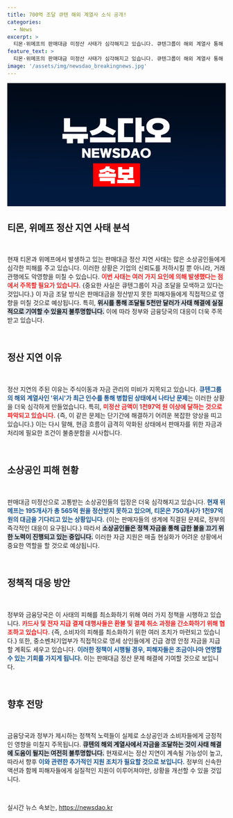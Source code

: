 ```yaml
---
title: 700억 조달 큐텐 해외 계열사 소식 공개!
categories:
  - News
excerpt: >
  티몬·위메프의 판매대금 미정산 사태가 심각해지고 있습니다. 큐텐그룹이 해외 계열사 통해 700억 원 조달 계획을 밝혔지만, 피해 규모는 천문학적입니다. 소비자 환불 문제가 우선 대두되며 정부의 긴급 지원 방안이 예고되고 있습니다. 피해자들의 애타는 기다림이 이어지는 가운데, 진짜 해법은 무엇일까요?
feature_text: >
  티몬·위메프의 판매대금 미정산 사태가 심각해지고 있습니다. 큐텐그룹이 해외 계열사 통해 700억 원 조달 계획을 밝혔지만, 피해 규모는 천문학적입니다. 소비자 환불 문제가 우선 대두되며 정부의 긴급 지원 방안이 예고되고 있습니다. 피해자들의 애타는 기다림이 이어지는 가운데, 진짜 해법은 무엇일까요?
image: '/assets/img/newsdao_breakingnews.jpg'
---
```


<p><img src="/assets/img/newsdao_breakingnews.jpg" alt="flaretime 속보" /></p>

<h2 data-ke-size="size26">티몬, 위메프 정산 지연 사태 분석</h2>

<p data-ke-size="size16">&nbsp;</p>

<p>현재 티몬과 위메프에서 발생하고 있는 판매대금 정산 지연 사태는 많은 소상공인들에게 심각한 피해를 주고 있습니다. 이러한 상황은 기업의 신뢰도를 저하시킬 뿐 아니라, 거래 관행에도 악영향을 미칠 수 있습니다. <b><span style="color: #ee2323;">이번 사태는 여러 가지 요인에 의해 발생했다는 점에서 주목할 필요가 있습니다.</span></b> {중요한 사실은 큐텐그룹이 자금 조달을 모색하고 있다는 것입니다.} 이 자금 조달 방식은 판매대금을 정산받지 못한 피해자들에게 직접적으로 영향을 미칠 것으로 예상됩니다. 특히, <b><span style="background-color: #21538527;">위시를 통해 조달될 5천만 달러가 사태 해결에 실질적으로 기여할 수 있을지 불투명합니다.</span></b> 이에 따라 정부와 금융당국의 대응이 더욱 주목받고 있습니다. </p>

<p data-ke-size="size16">&nbsp;</p>

<h2 data-ke-size="size26">정산 지연 이유</h2>

<p data-ke-size="size16">&nbsp;</p>

<p>정산 지연의 주된 이유는 주식이동과 자금 관리의 미비가 지목되고 있습니다. <b><span style="color: #1a5490;">큐텐그룹의 해외 계열사인 '위시'가 최근 인수를 통해 병합된 상태에서 나타난 문제</span></b>는 이러한 상황을 더욱 심각하게 만들었습니다. 특히, <b><span style="color: #ee2323;">미정산 금액이 1천97억 원 이상에 달하는 것으로 파악되고 있습니다.</span></b> {즉, 이 같은 문제는 단기간에 해결하기 어려운 복잡한 양상을 띠고 있습니다.} 이는 다시 말해, 현금 흐름이 급격히 악화된 상태에서 판매자를 위한 자금과 처리에 필요한 조건이 불충분함을 시사합니다. </p>

<p data-ke-size="size16">&nbsp;</p>

<h2 data-ke-size="size26">소상공인 피해 현황</h2>

<p data-ke-size="size16">&nbsp;</p>

<p>판매대금 미정산으로 고통받는 소상공인들의 입장은 더욱 심각해지고 있습니다. <b><span style="color: #1a5490;">현재 위메프는 195개사가 총 565억 원을 정산받지 못하고 있으며, 티몬은 750개사가 1천97억 원의 대금을 기다리고 있는 상황입니다.</span></b> {이는 판매자들의 생계에 직결된 문제로, 정부의 즉각적인 대응이 요구됩니다.} 따라서 <b><span style="background-color: #21538527;">소상공인들은 정책 자금을 통해 급한 불을 끄기 위한 노력이 진행되고 있는 중입니다.</span></b> 이러한 자금 지원은 매출 현실화가 어려운 상황에서 중요한 역할을 할 것으로 예상됩니다.</p>

<p data-ke-size="size16">&nbsp;</p>

<h2 data-ke-size="size26">정책적 대응 방안</h2>

<p data-ke-size="size16">&nbsp;</p>

<p>정부와 금융당국은 이 사태의 피해를 최소화하기 위해 여러 가지 정책을 시행하고 있습니다. <b><span style="color: #ee2323;">카드사 및 전자 지급 결제 대행사들은 환불 및 결제 취소 과정을 간소화하기 위해 협조하고 있습니다.</span></b> {즉, 소비자의 피해를 최소화하기 위한 여러 조치가 마련되고 있습니다.} 또한, 중소벤처기업부가 직접적으로 영세 상인들에게 긴급 경영 안정 자금을 지급할 계획도 세우고 있습니다. <b><span style="color: #1a5490;">이러한 정책이 시행될 경우, 피해자들은 조금이나마 연명할 수 있는 기회를 가지게 됩니다.</span></b> 이는 판매대금 정산 문제 해결에 기여할 것으로 보입니다.</p>

<p data-ke-size="size16">&nbsp;</p>

<h2 data-ke-size="size26">향후 전망</h2>

<p data-ke-size="size16">&nbsp;</p>

<p>금융당국과 정부가 제시하는 정책적 노력들이 실제로 소상공인과 소비자들에게 긍정적인 영향을 미칠지 주목됩니다. <b><span style="background-color: #21538527;">큐텐의 해외 계열사에서 자금을 조달하는 것이 사태 해결에 도움이 될지는 여전히 불투명합니다.</span></b> 현재로서는 정산 지연이 계속될 가능성이 높고, 따라서 향후 <b><span style="color: #1a5490;">이와 관련한 추가적인 지원 조치가 필요할 것으로 보입니다.</span></b> 정부의 신속한 액션과 함께 피해자들에게 실질적인 지원이 이루어져야만, 상황을 개선할 수 있을 것입니다. </p>

<p data-ke-size="size16">&nbsp;</p>

<p></p></p>
실시간 뉴스 속보는, <a href="https://newsdao.kr" rel="dofollow">https://newsdao.kr</a>


